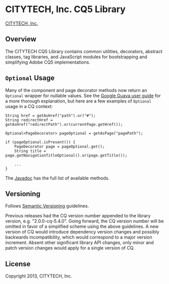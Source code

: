 # CITYTECH, Inc. CQ5 Library

[CITYTECH, Inc.](http://www.citytechinc.com)

## Overview

The CITYTECH CQ5 Library contains common utilities, decorators, abstract classes, tag libraries, and JavaScript modules for bootstrapping and simplifying Adobe CQ5 implementations.

## `Optional` Usage

Many of the component and page decorator methods now return an `Optional` wrapper for nullable values.  See the [Google Guava user guide](https://code.google.com/p/guava-libraries/wiki/UsingAndAvoidingNullExplained#Optional) for a more thorough explanation, but here are a few examples of `Optional` usage in a CQ context:

    String href = getAsHref("path").or("#");
    String redirectHref = getAsHref("redirectPath").or(currentPage.getHref());

    Optional<PageDecorator> pageOptional = getAsPage("pagePath");

    if (pageOptional.isPresent()) {
        PageDecorator page = pageOptional.get();
        String title = page.getNavigationTitleOptional().or(page.getTitle());

        ...
    }

The [Javadoc](http://docs.guava-libraries.googlecode.com/git-history/release/javadoc/com/google/common/base/Optional.html) has the full list of available methods.

## Versioning

Follows [Semantic Versioning](http://semver.org/) guidelines.

Previous releases had the CQ version number appended to the library version, e.g. "2.0.0-cq-5.4.0".  Going forward, the CQ version number will be omitted in favor of a simplified scheme using the above guidelines.  A new version of CQ would introduce dependency version changes and possibly backwards incompatibility, which would correspond to a major version increment.  Absent other significant library API changes, only minor and patch version changes would apply for a single version of CQ.

## License

Copyright 2013, CITYTECH, Inc.